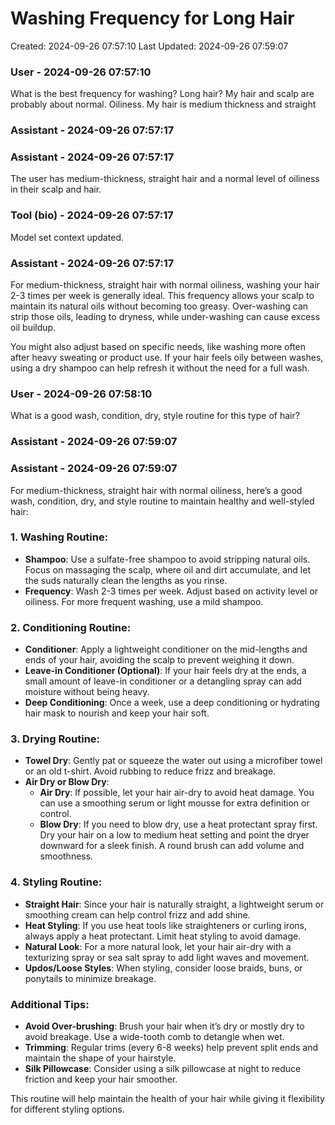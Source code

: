 # Washing Frequency for Long Hair

Created: 2024-09-26 07:57:10
Last Updated: 2024-09-26 07:59:07

### User - 2024-09-26 07:57:10

What is the best frequency for washing? Long hair? My hair and scalp are probably about normal. Oiliness. My hair is medium thickness and straight

### Assistant - 2024-09-26 07:57:17



### Assistant - 2024-09-26 07:57:17

The user has medium-thickness, straight hair and a normal level of oiliness in their scalp and hair.

### Tool (bio) - 2024-09-26 07:57:17

Model set context updated.

### Assistant - 2024-09-26 07:57:17

For medium-thickness, straight hair with normal oiliness, washing your hair 2-3 times per week is generally ideal. This frequency allows your scalp to maintain its natural oils without becoming too greasy. Over-washing can strip those oils, leading to dryness, while under-washing can cause excess oil buildup.

You might also adjust based on specific needs, like washing more often after heavy sweating or product use. If your hair feels oily between washes, using a dry shampoo can help refresh it without the need for a full wash.

### User - 2024-09-26 07:58:10

What is a good wash, condition, dry, style routine for this type of hair?

### Assistant - 2024-09-26 07:59:07



### Assistant - 2024-09-26 07:59:07

For medium-thickness, straight hair with normal oiliness, here’s a good wash, condition, dry, and style routine to maintain healthy and well-styled hair:

### 1. **Washing Routine**:
   - **Shampoo**: Use a sulfate-free shampoo to avoid stripping natural oils. Focus on massaging the scalp, where oil and dirt accumulate, and let the suds naturally clean the lengths as you rinse.
   - **Frequency**: Wash 2-3 times per week. Adjust based on activity level or oiliness. For more frequent washing, use a mild shampoo.

### 2. **Conditioning Routine**:
   - **Conditioner**: Apply a lightweight conditioner on the mid-lengths and ends of your hair, avoiding the scalp to prevent weighing it down.
   - **Leave-in Conditioner (Optional)**: If your hair feels dry at the ends, a small amount of leave-in conditioner or a detangling spray can add moisture without being heavy.
   - **Deep Conditioning**: Once a week, use a deep conditioning or hydrating hair mask to nourish and keep your hair soft.

### 3. **Drying Routine**:
   - **Towel Dry**: Gently pat or squeeze the water out using a microfiber towel or an old t-shirt. Avoid rubbing to reduce frizz and breakage.
   - **Air Dry or Blow Dry**:
     - **Air Dry**: If possible, let your hair air-dry to avoid heat damage. You can use a smoothing serum or light mousse for extra definition or control.
     - **Blow Dry**: If you need to blow dry, use a heat protectant spray first. Dry your hair on a low to medium heat setting and point the dryer downward for a sleek finish. A round brush can add volume and smoothness.

### 4. **Styling Routine**:
   - **Straight Hair**: Since your hair is naturally straight, a lightweight serum or smoothing cream can help control frizz and add shine.
   - **Heat Styling**: If you use heat tools like straighteners or curling irons, always apply a heat protectant. Limit heat styling to avoid damage.
   - **Natural Look**: For a more natural look, let your hair air-dry with a texturizing spray or sea salt spray to add light waves and movement.
   - **Updos/Loose Styles**: When styling, consider loose braids, buns, or ponytails to minimize breakage.

### Additional Tips:
   - **Avoid Over-brushing**: Brush your hair when it’s dry or mostly dry to avoid breakage. Use a wide-tooth comb to detangle when wet.
   - **Trimming**: Regular trims (every 6-8 weeks) help prevent split ends and maintain the shape of your hairstyle.
   - **Silk Pillowcase**: Consider using a silk pillowcase at night to reduce friction and keep your hair smoother.

This routine will help maintain the health of your hair while giving it flexibility for different styling options.

